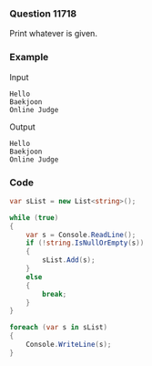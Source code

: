 ### Question 11718
Print whatever is given.

### Example 
Input
```
Hello
Baekjoon
Online Judge
```
Output
```
Hello
Baekjoon
Online Judge
``` 



### Code
```c#
var sList = new List<string>();

while (true)
{
    var s = Console.ReadLine();
    if (!string.IsNullOrEmpty(s))
    {
        sList.Add(s);
    }
    else
    {
        break;
    }
}

foreach (var s in sList)
{
    Console.WriteLine(s);
}
```
